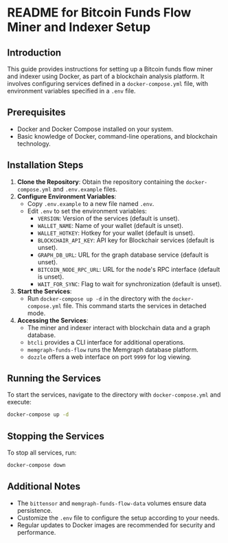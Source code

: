 
# README for Bitcoin Funds Flow Miner and Indexer Setup

## Introduction
This guide provides instructions for setting up a Bitcoin funds flow miner and indexer using Docker, as part of a blockchain analysis platform. It involves configuring services defined in a `docker-compose.yml` file, with environment variables specified in a `.env` file.

## Prerequisites
- Docker and Docker Compose installed on your system.
- Basic knowledge of Docker, command-line operations, and blockchain technology.

## Installation Steps
1. **Clone the Repository**: Obtain the repository containing the `docker-compose.yml` and `.env.example` files.
2. **Configure Environment Variables**:
   - Copy `.env.example` to a new file named `.env`.
   - Edit `.env` to set the environment variables:
     - `VERSION`: Version of the services (default is unset).
     - `WALLET_NAME`: Name of your wallet (default is unset).
     - `WALLET_HOTKEY`: Hotkey for your wallet (default is unset).
     - `BLOCKCHAIR_API_KEY`: API key for Blockchair services (default is unset).
     - `GRAPH_DB_URL`: URL for the graph database service (default is unset).
     - `BITCOIN_NODE_RPC_URL`: URL for the node's RPC interface (default is unset).
     - `WAIT_FOR_SYNC`: Flag to wait for synchronization (default is unset).
3. **Start the Services**:
   - Run `docker-compose up -d` in the directory with the `docker-compose.yml` file. This command starts the services in detached mode.
4. **Accessing the Services**:
   - The miner and indexer interact with blockchain data and a graph database.
   - `btcli` provides a CLI interface for additional operations.
   - `memgraph-funds-flow` runs the Memgraph database platform.
   - `dozzle` offers a web interface on port `9999` for log viewing.

## Running the Services
To start the services, navigate to the directory with `docker-compose.yml` and execute:
```bash
docker-compose up -d
```

## Stopping the Services
To stop all services, run:
```bash
docker-compose down
```

## Additional Notes
- The `bittensor` and `memgraph-funds-flow-data` volumes ensure data persistence.
- Customize the `.env` file to configure the setup according to your needs.
- Regular updates to Docker images are recommended for security and performance.
